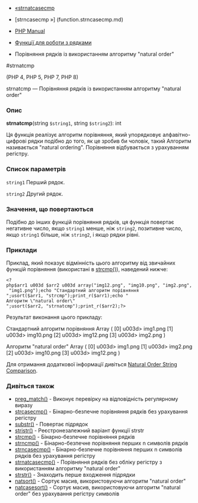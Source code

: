 - [«strnatcasecmp](function.strnatcasecmp.md)
- [strncasecmp »] (function.strncasecmp.md)

- [PHP Manual](index.md)
- [Функції для роботи з рядками](ref.strings.md)
- Порівняння рядків із використанням алгоритму "natural order"

#strnatcmp

(PHP 4, PHP 5, PHP 7, PHP 8)

strnatcmp — Порівняння рядків із використанням алгоритму "natural order"

### Опис

**strnatcmp**(string `$string1`, string `$string2`): int

Ця функція реалізує алгоритм порівняння, який упорядковує
алфавітно-цифрові рядки подібно до того, як це зробив би чоловік, такий
Алгоритм називається "natural ordering". Порівняння відбувається з урахуванням
регістру.

### Список параметрів

`string1`
Перший рядок.

`string2`
Другий рядок.

### Значення, що повертаються

Подібно до інших функцій порівняння рядків, ця функція повертає
негативне число, якщо `string1` менше, ніж `string2`, позитивне
число, якщо `string1` більше, ніж `string2`, і якщо рядки рівні.

### Приклади

Приклад, який показує відмінність цього алгоритму від звичайних функцій
порівняння (використані в [strcmp()](function.strcmp.md)), наведений
нижче:

` <?php$arr1 u003d $arr2 u003d array("img12.png", "img10.png", "img2.png", "img1.png");echo "Стандартний алгоритм порівняння
";usort($arr1, "strcmp");print_r($arr1);echo "
Алгоритм \"natural order\"
";usort($arr2, "strnatcmp");print_r($arr2);?> `

Результат виконання цього прикладу:

Стандартний алгоритм порівняння
Array
(
[0] u003d> img1.png
[1] u003d> img10.png
[2] u003d> img12.png
[3] u003d> img2.png
)

Алгоритм "natural order"
Array
(
[0] u003d> img1.png
[1] u003d> img2.png
[2] u003d> img10.png
[3] u003d> img12.png
)

Для отримання додаткової інформації дивіться [Natural Order String
Comparison](https://github.com/sourcefrog/natsort).

### Дивіться також

- [preg_match()](function.preg-match.md) - Виконує перевірку на
відповідність регулярному виразу
- [strcasecmp()](function.strcasecmp.md) - Бінарно-безпечне
порівняння рядків без урахування регістру
- [substr()](function.substr.md) - Повертає підрядок
- [stristr()](function.stristr.md) - Реєстронезалежний варіант
функції strstr
- [strcmp()](function.strcmp.md) - Бінарно-безпечне порівняння
рядків
- [strncmp()](function.strncmp.md) - Бінарно-безпечне порівняння
перших n символів рядків
- [strncasecmp()](function.strncasecmp.md) - Бінарно-безпечне
порівняння перших n символів рядків без урахування регістру
- [strnatcasecmp()](function.strnatcasecmp.md) - Порівняння рядків без
обліку регістру з використанням алгоритму "natural order"
- [strstr()](function.strstr.md) - Знаходить перше входження
підрядки
- [natsort()](function.natsort.md) - Сортує масив, використовуючи
алгоритм "natural order"
- [natcasesort()](function.natcasesort.md) - Сортує масив,
використовуючи алгоритм "natural order" без урахування регістру символів
